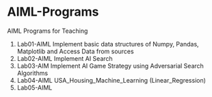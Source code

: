 # AIML-Programs
AIML Programs for Teaching
1. Lab01-AIML Implement basic data structures of Numpy, Pandas, Matplotlib and Access Data from sources
2. Lab02-AIML Implement AI Search
3. Lab03-AIM Implement AI Game Strategy using Adversarial Search Algorithms
4. Lab04-AIML USA_Housing_Machine_Learning (Linear_Regression)
5. Lab05-AIML
